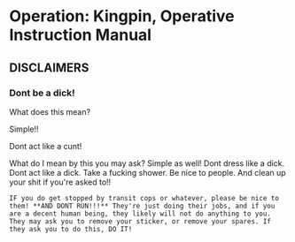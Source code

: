 # Operation: Kingpin, Operative Instruction Manual

## **DISCLAIMERS**

###	Dont be a dick!
What does this mean?

Simple!!

Dont act like a cunt!

What do I mean by this you may ask? Simple as well! 
	Dont dress like a dick.
	Dont act like a dick.
	Take a fucking shower.
	Be nice to people.
	And clean up your shit if you're asked to!!

	IF you do get stopped by transit cops or whatever, please be nice to them! **AND DONT RUN!!!** They're just doing their jobs, and if you are a decent human being, they likely will not do anything to you. They may ask you to remove your sticker, or remove your spares. If they ask you to do this, DO IT!
